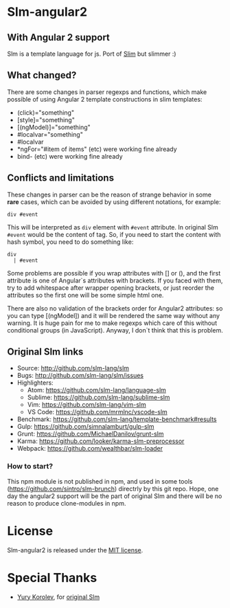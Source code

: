# Slm-angular2

With Angular 2 support
------------------

Slm is a template language for js. Port of [Slim](http://slim-lang.com/) but slimmer :)

## What changed?

There are some changes in parser regexps and functions, which make possible of using Angular 2 template constructions in slim templates:
* (click)="something"
* [style]="something"
* [(ngModel)]="something"
* #localvar="something"
* #localvar
* \*ngFor="#item of items" (etc) were working fine already
* bind- (etc) were working fine already

## Conflicts and limitations

These changes in parser can be the reason of strange behavior in some **rare** cases, which can be avoided by using different notations, for example:
```
div #event
```
This will be interpreted as `div` element with `#event` attribute. In original Slm `#event` would be the content of tag. So, if you need to start the content with hash symbol, you need to do something like:
```
div 
  | #event
```
Some problems are possible if you wrap attributes with [] or (), and the first attribute is one of Angular\`s attributes with brackets. If you faced with them, try to add whitespace after wrapper opening brackets, or just reorder the attributes so the first one will be some simple html one.

There are also no validation of the brackets order for Angular2 attributes: so you can type [(ngModel]) and it will be rendered the same way without any warning. It is huge pain for me to make regexps which care of this without conditional groups (in JavaScript). Anyway, I don\`t think that this is problem.

## Original Slm links

* Source: <http://github.com/slm-lang/slm>
* Bugs:   <http://github.com/slm-lang/slm/issues>
* Highlighters:
  * Atom: <https://github.com/slm-lang/language-slm>
  * Sublime: <https://github.com/slm-lang/sublime-slm>
  * Vim: <https://github.com/slm-lang/vim-slm>
  * VS Code: <https://github.com/mrmlnc/vscode-slm>
* Benchmark: <https://github.com/slm-lang/template-benchmark#results>
* Gulp: <https://github.com/simnalamburt/gulp-slm>
* Grunt: <https://github.com/MichaelDanilov/grunt-slm>
* Karma: <https://github.com/looker/karma-slm-preprocessor>
* Webpack: <https://github.com/wealthbar/slm-loader>

### How to start?

This npm module is not published in npm, and used in some tools (https://github.com/sintro/slm-brunch) directrly by this git repo. 
Hope, one day the angular2 support will be the part of original Slm and there will be no reason to produce clone-modules in npm.
 
# License

Slm-angular2 is released under the [MIT license](http://www.opensource.org/licenses/MIT).

# Special Thanks

* [Yury Korolev](https://github.com/yury), for [original Slm](https://github.com/slm-lang/slm)
